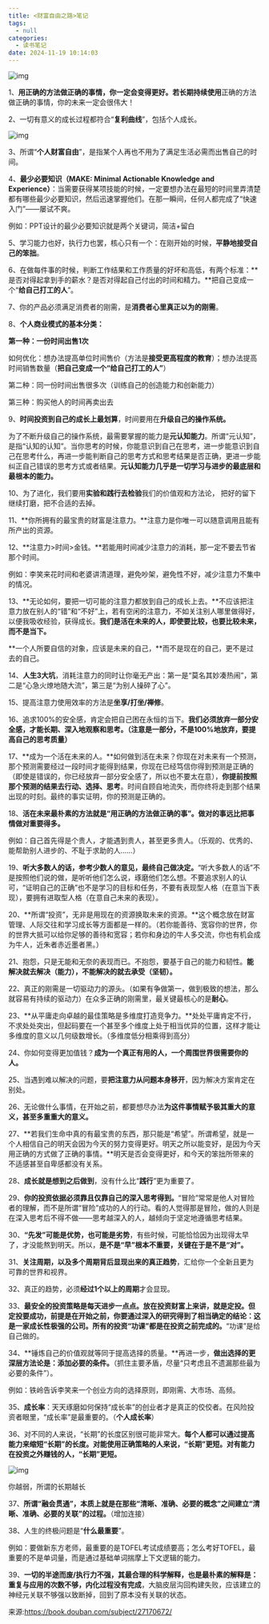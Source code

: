 ```yaml
---
title: <财富自由之路>笔记
tags:
  - null
categories:
  - 读书笔记
date: 2024-11-19 10:14:03
---
```


![img](https://img1.doubanio.com/view/subject/s/public/s33980500.jpg)

1、**用正确的方法做正确的事情，**你一定会变得更好。若**长期持续使用**正确的方法做正确的事情，你的未来一定会很伟大！

2、一切有意义的成长过程都符合“**复利曲线**”，包括个人成长。

<!--more-->

![img](https://img1.doubanio.com/view/thing_review/l/public/p1283769.webp)

3、所谓“**个人财富自由**”，是指某个人再也不用为了满足生活必需而出售自己的时间。

4、**最少必要知识（MAKE: Minimal Actionable Knowledge and Experience）**：当需要获得某项技能的时候，一定要想办法在最短的时间里弄清楚都有哪些最少必要知识，然后迅速掌握他们。在那一瞬间，任何人都完成了“快速入门”——屡试不爽。

例如：PPT设计的最少必要知识就是两个关键词，简洁+留白

5、学习能力也好，执行力也罢，核心只有一个：在刚开始的时候，**平静地接受自己的笨拙**。

6、在做每件事的时候，判断工作结果和工作质量的好坏和高低，有两个标准：**是否对得起拿到手的薪水？是否对得起自己付出的时间和精力。**把自己变成一个“**给自己打工的人**”。

7、你的产品必须满足消费者的刚需，是**消费者心里真正以为的刚需**。

8、**个人商业模式的基本分类：**

**第一种：一份时间出售1次**

如何优化：想办法提高单位时间售价（方法是**接受更高程度的教育**）；想办法提高时间销售数量（**把自己变成一个“给自己打工的人”**）

第二种：同一份时间出售很多次（训练自己的创造能力和创新能力）

第三种：购买他人的时间再卖出去

9、**时间投资到自己的成长上最划算**，时间要用在**升级自己的操作系统。**

为了不断升级自己的操作系统，最需要掌握的能力是**元认知能力**。所谓“元认知”，是指“认知的认知”。当你思考的时候，你能意识到自己在思考，进一步能意识到自己在思考什么，再进一步能判断自己的思考方式和思考结果是否正确，更进一步能纠正自己错误的思考方式或者结果。**元认知能力几乎是一切学习与进步的最底层和最根本的能力。**

10、为了进化，我们要用**实验和践行去检验**我们的价值观和方法论， 把好的留下继续打磨，把不合适的去掉。

11、**你所拥有的最宝贵的财富是注意力。**注意力是你唯一可以随意调用且能有所产出的资源。

12、**注意力>时间>金钱。**若能用时间减少注意力的消耗，那一定不要去节省那个时间。

例如：李笑来花时间和老婆讲清道理，避免吵架，避免性不好，减少注意力不集中的情况。

13、**无论如何，要把一切可能的注意力都放到自己的成长上去。**不应该把注意力放在别人的“错”和“不好”上，若有空闲的注意力，不如关注别人哪里做得好，以便我吸收经验，获得成长。**我们是活在未来的人，即使要比较，也要比较未来，而不是当下。**

**一个人所要自信的对象，应该是未来的自己，**而不是现在的自己，更不是过去的自己。

14、**人生3大坑**，消耗注意力的同时让你毫无产出：第一是“莫名其妙凑热闹”，第二是“心急火燎地随大流”，第三是“为别人操碎了心”。

15、提高注意力使用效率的方法是**坐享/打坐/禅修**。

16、追求100%的安全感，肯定会把自己困在永恒的当下。**我们必须放弃一部分安全感，才能长期、深入地观察和思考。（注意是一部分，不是100%地放弃，要提高自己的思考质量）**

17、**成为一个活在未来的人。**如何做到活在未来？你现在对未来有一个预测，那个预测需要经过一段时间才能得到结果，你现在已经笃信你得到预测是正确的（即使是错误的，你已经放弃一部分安全感了，所以也不要太在意），**你提前按照那个预测的结果去行动、选择、思考**。时间自顾自地流失，而你终将走到那个结果出现的时刻。最终的事实证明，你的预测是正确的。

18、**活在未来最朴素的方法就是“用正确的方法做正确的事”。做对的事远比把事情做对重要得多。**

例如：自己首先得是个贵人，才能遇到贵人，甚至更多贵人。（乐观的、优秀的、能帮助别人进步的、不耻于求助的人……）

19、**听大多数人的话，参考少数人的意见，最终自己做决定。**“听大多数人的话”不是按照他们说的做，是听听他们怎么说，琢磨他们怎么想。不要追求别人的认可，“证明自己的正确”也不是学习的目标和任务，不要有表现型人格（在意当下表现），要拥有进取型人格（在意自己未来的表现）。

20、**所谓“投资”，无非是用现在的资源换取未来的资源。**这个概念放在财富管理、人际交往和学习成长等方面都是一样的。（若你能善待、宽容你的世界，你的世界大抵可以给你足够的善待和宽容；若你和身边的牛人多交流，你也有机会成为牛人，近朱者赤近墨者黑。）

21、抱怨，只是无能和无奈的表现而已。不抱怨，要基于自己的能力和韧性。**能解决就去解决（能力），不能解决的就去承受（坚韧）。**

22、真正的刚需是一切驱动力的源头。（如果有争做第一，做到极致的想法，那么就容易有持续的驱动力）在众多正确的刚需里，最关键最核心的是**耐心**。

23、**从平庸走向卓越的最佳策略是多维度打造竞争力。**处处平庸肯定不行，不求处处突出，但起码要在一个甚至多个维度上处于相当优异的位置，这样才能让多维度的意义以几何级数增长。（多维度低分相乘得到高分）

24、你如何变得更加值钱？**成为一个真正有用的人，一个周围世界很需要你的人。**

25、当遇到难以解决的问题，要**把注意力从问题本身移开**，因为解决方案肯定在别处。

26、无论做什么事情，在开始之前，都要想尽办法**为这件事情赋予极其重大的意义，甚至多重重大的意义。**

27、**若我们生命中真的有最宝贵的东西，那只能是“希望”。所谓希望，就是一个人相信自己的明天会因为今天的努力变得更好。明天之所以能变好，是因为今天用正确的方式做了正确的事情。**明天是否会变得更好，和今天的笨拙所带来的不适感甚至自卑感都没有关系。

28、**成长就是想到之后做到**，没有什么比“**践行**”更为重要了。

29、**你的投资依据必须靠且仅靠自己的深入思考得到。**“冒险”常常是他人对冒险者的理解，而不是所谓“冒险”成功的人的行动。看的人觉得那是冒险，做的人则是在深入思考后不得不做——思考越深入的人，越倾向于坚定地遵循思考结果。

30、**“先发”可能是优势，也可能是劣势**，有些时候，可能恰恰因为出现得太早了，才没能熬到明天。所以，**是不是“早”根本不重要，关键在于是不是“对”。**

31、**关注周期，以及多个周期背后显现出来的真正趋势**，汇给你一个全新且更为可靠的世界和视界。

32、真正的趋势，必须**经过1个以上的周期**才会显现。

33、**最安全的投资策略是每天进步一点点。**放在投资财富上来讲，就是定投。但定投要成功，前提是**在开始之前，你要通过深入的研究得到了相当确定的结论：这是一家成长性极强的公司。所有的投资“功课”都是在投资之前完成的。**“功课”是给自己做的。

34、**锤炼自己的价值观就等同于提高选择的质量。**再进一步，**做出选择的更深层方法论是：添加必要的条件。**（抓住主要矛盾，尽量“只考虑且不遗漏那些最为必要的条件”）。

例如：铁岭告诉李笑来一个创业方向的选择原则，即刚需、大市场、高频。

35、**成长率**：天天琢磨如何保持“成长率”的创业者才是真正的佼佼者。在风险投资者眼里，“成长率”是最重要的。（**个人成长率**）

36、对不同的人来说，“长期”的长度区别很可能非常大。**每个人都可以通过提高能力来缩短“长期”的长度。对能使用正确策略的人来说，“长期”更短。对有能力在投资之外赚钱的人，“长期”更短。**

![img](https://img9.doubanio.com/view/thing_review/l/public/p1284084.webp)

你越弱，所谓的长期越长

37、**所谓“融会贯通”，本质上就是在那些“清晰、准确、必要的概念”之间建立“清晰、准确、必要的关联”的过程。**（增加连接）

38、人生的终极问题是“**什么最重要**”。

例如：要做新东方老师，最重要的是TOFEL考试成绩要高；怎么考好TOFEL，最重要的不是单词量，而是通过基础单词揣摩上下文逻辑的能力。

39、**一切的半途而废/执行力不强，其最合理的科学解释，也是最朴素的解释是：重复与应用的次数不够，内化过程没有完成**，大脑皮层沟回构建失败，应该建立的神经元关联不够强以致断掉，回到了原本没有关联的状态。





来源:https://book.douban.com/subject/27170672/
